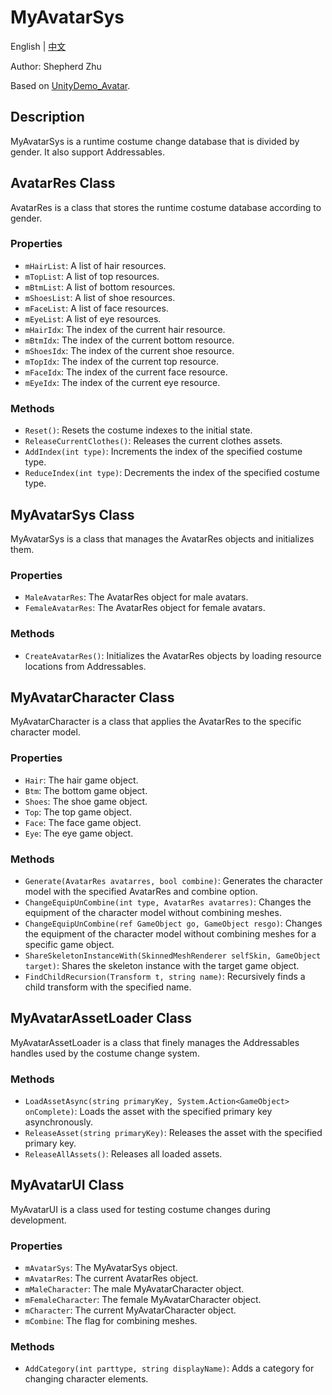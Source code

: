 # MyAvatarSys
English | [中文](https://github.com/Shepherd0619/MyAvatarSys/blob/master/README%20_zh-CN.md)

Author: Shepherd Zhu

Based on [UnityDemo_Avatar](https://github.com/xieliujian/UnityDemo_Avatar).

## Description
MyAvatarSys is a runtime costume change database that is divided by gender.
It also support Addressables.

## AvatarRes Class
AvatarRes is a class that stores the runtime costume database according to gender.

### Properties
- `mHairList`: A list of hair resources.
- `mTopList`: A list of top resources.
- `mBtmList`: A list of bottom resources.
- `mShoesList`: A list of shoe resources.
- `mFaceList`: A list of face resources.
- `mEyeList`: A list of eye resources.
- `mHairIdx`: The index of the current hair resource.
- `mBtmIdx`: The index of the current bottom resource.
- `mShoesIdx`: The index of the current shoe resource.
- `mTopIdx`: The index of the current top resource.
- `mFaceIdx`: The index of the current face resource.
- `mEyeIdx`: The index of the current eye resource.

### Methods
- `Reset()`: Resets the costume indexes to the initial state.
- `ReleaseCurrentClothes()`: Releases the current clothes assets.
- `AddIndex(int type)`: Increments the index of the specified costume type.
- `ReduceIndex(int type)`: Decrements the index of the specified costume type.

## MyAvatarSys Class
MyAvatarSys is a class that manages the AvatarRes objects and initializes them.

### Properties
- `MaleAvatarRes`: The AvatarRes object for male avatars.
- `FemaleAvatarRes`: The AvatarRes object for female avatars.

### Methods
- `CreateAvatarRes()`: Initializes the AvatarRes objects by loading resource locations from Addressables.

## MyAvatarCharacter Class
MyAvatarCharacter is a class that applies the AvatarRes to the specific character model.

### Properties
- `Hair`: The hair game object.
- `Btm`: The bottom game object.
- `Shoes`: The shoe game object.
- `Top`: The top game object.
- `Face`: The face game object.
- `Eye`: The eye game object.

### Methods
- `Generate(AvatarRes avatarres, bool combine)`: Generates the character model with the specified AvatarRes and combine option.
- `ChangeEquipUnCombine(int type, AvatarRes avatarres)`: Changes the equipment of the character model without combining meshes.
- `ChangeEquipUnCombine(ref GameObject go, GameObject resgo)`: Changes the equipment of the character model without combining meshes for a specific game object.
- `ShareSkeletonInstanceWith(SkinnedMeshRenderer selfSkin, GameObject target)`: Shares the skeleton instance with the target game object.
- `FindChildRecursion(Transform t, string name)`: Recursively finds a child transform with the specified name.

## MyAvatarAssetLoader Class
MyAvatarAssetLoader is a class that finely manages the Addressables handles used by the costume change system.

### Methods
- `LoadAssetAsync(string primaryKey, System.Action<GameObject> onComplete)`: Loads the asset with the specified primary key asynchronously.
- `ReleaseAsset(string primaryKey)`: Releases the asset with the specified primary key.
- `ReleaseAllAssets()`: Releases all loaded assets.

## MyAvatarUI Class
MyAvatarUI is a class used for testing costume changes during development.

### Properties
- `mAvatarSys`: The MyAvatarSys object.
- `mAvatarRes`: The current AvatarRes object.
- `mMaleCharacter`: The male MyAvatarCharacter object.
- `mFemaleCharacter`: The female MyAvatarCharacter object.
- `mCharacter`: The current MyAvatarCharacter object.
- `mCombine`: The flag for combining meshes.

### Methods
- `AddCategory(int parttype, string displayName)`: Adds a category for changing character elements.
